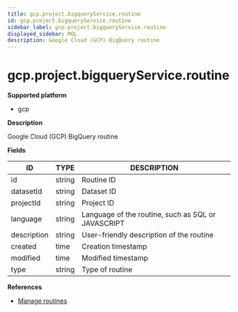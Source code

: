 ```yaml
---
title: gcp.project.bigqueryService.routine
id: gcp.project.bigqueryService.routine
sidebar_label: gcp.project.bigqueryService.routine
displayed_sidebar: MQL
description: Google Cloud (GCP) BigQuery routine
---
```


# gcp.project.bigqueryService.routine

**Supported platform**

- gcp

**Description**

Google Cloud (GCP) BigQuery routine

**Fields**

| ID          | TYPE   | DESCRIPTION                                        |
| ----------- | ------ | -------------------------------------------------- |
| id          | string | Routine ID                                         |
| datasetId   | string | Dataset ID                                         |
| projectId   | string | Project ID                                         |
| language    | string | Language of the routine, such as SQL or JAVASCRIPT |
| description | string | User-friendly description of the routine           |
| created     | time   | Creation timestamp                                 |
| modified    | time   | Modified timestamp                                 |
| type        | string | Type of routine                                    |

**References**

- [Manage routines](https://cloud.google.com/bigquery/docs/routines)
